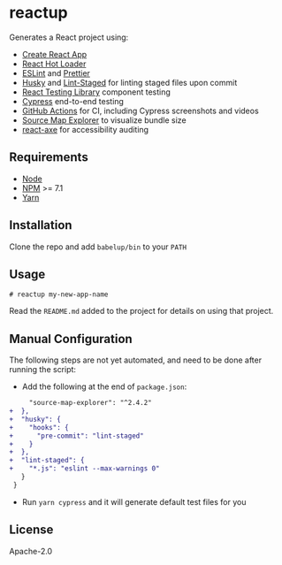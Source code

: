# reactup

Generates a React project using:

- [Create React App](https://create-react-app.dev/)
- [React Hot Loader](https://github.com/gaearon/react-hot-loader)
- [ESLint](https://eslint.org/) and [Prettier](https://prettier.io/)
- [Husky](https://github.com/typicode/husky) and [Lint-Staged](https://github.com/okonet/lint-staged) for linting staged files upon commit
- [React Testing Library](https://testing-library.com/react) component testing
- [Cypress](https://www.cypress.io/) end-to-end testing
- [GitHub Actions](https://github.com/features/actions) for CI, including Cypress screenshots and videos
- [Source Map Explorer](https://github.com/danvk/source-map-explorer) to visualize bundle size
- [react-axe](https://github.com/dequelabs/react-axe) for accessibility auditing

## Requirements

- [Node][node]
- [NPM][npm] >= 7.1
- [Yarn][yarn]

## Installation

Clone the repo and add `babelup/bin` to your `PATH`

## Usage

```
# reactup my-new-app-name
```

Read the `README.md` added to the project for details on using that project.

## Manual Configuration

The following steps are not yet automated, and need to be done after running the script:

- Add the following at the end of `package.json`:

```diff
     "source-map-explorer": "^2.4.2"
+  },
+  "husky": {
+    "hooks": {
+      "pre-commit": "lint-staged"
+    }
+  },
+  "lint-staged": {
+    "*.js": "eslint --max-warnings 0"
   }
 }
```

- Run `yarn cypress` and it will generate default test files for you

## License

Apache-2.0

[node]: https://nodejs.org/
[npm]: https://npmjs.com
[prettier]: https://prettier.io/
[yarn]: https://yarnpkg.com/en/docs/install
